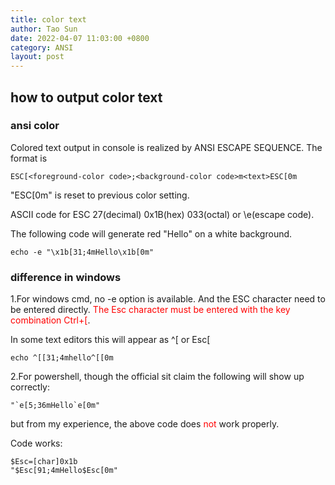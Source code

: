 ```yaml
---
title: color text
author: Tao Sun
date: 2022-04-07 11:03:00 +0800
category: ANSI
layout: post
---
```


## how to output color text

### ansi color
   Colored text output in console is realized by ANSI ESCAPE SEQUENCE. The format is 
   ```
   ESC[<foreground-color code>;<background-color code>m<text>ESC[0m
   ```
   "ESC[0m" is reset to previous color setting.

   ASCII code for ESC 27(decimal) 0x1B(hex) 033(octal) or \e(escape code).
   
   The following code will generate red "Hello" on a white background.
   ```
   echo -e "\x1b[31;4mHello\x1b[0m"
   ```


### difference in windows
   1.For windows cmd, no -e option is available. And the ESC character need to be entered directly.
   <font color=red>The Esc character must be entered with the key combination Ctrl+[</font>.

   In some text editors this will appear as ^[ or Esc[
   ```
   echo ^[[31;4mhello^[[0m
   ```
   
   2.For powershell, though the official sit claim the following will show up correctly:
   ```
   "`e[5;36mHello`e[0m"
   ```
   but from my experience, the above code does <font color=red>not</font> work properly.

   Code works:
   ```
   $Esc=[char]0x1b
   "$Esc[91;4mHello$Esc[0m"
   ```

